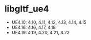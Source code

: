 # libgltf_ue4

* UE4.10: 4.10, 4.11, 4.12, 4.13, 4.14, 4.15
* UE4.16: 4.16, 4.17, 4.18
* UE4.19: 4.19, 4.20, 4.21, 4.22
